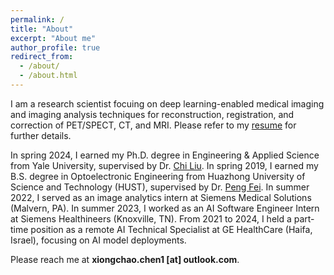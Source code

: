 ```yaml
---
permalink: /
title: "About"
excerpt: "About me"
author_profile: true
redirect_from: 
  - /about/
  - /about.html
---
```


I am a research scientist focuing on deep learning-enabled medical imaging and imaging analysis techniques for reconstruction, registration, and correction of PET/SPECT, CT, and MRI. Please refer to my [resume](https://xiongchaochen.github.io/cv/) for further details. 

In spring 2024, I earned my Ph.D. degree in Engineering & Applied Science from Yale University, supervised by Dr. [Chi Liu](https://medicine.yale.edu/profile/chi_liu/). In spring 2019, I earned my B.S. degree in Optoelectronic Engineering from Huazhong University of Science and Technology (HUST), supervised by Dr. [Peng Fei](http://faculty.hust.edu.cn/feipeng/zh_CN/index.htm). In summer 2022, I served as an image analytics intern at Siemens Medical Solutions (Malvern, PA). In summer 2023, I worked as an AI Software Engineer Intern at Siemens Healthineers (Knoxville, TN). From 2021 to 2024, I held a part-time position as a remote AI Technical Specialist at GE HealthCare (Haifa, Israel), focusing on AI model deployments.

Please reach me at **xiongchao.chen1 [at] outlook.com**.



